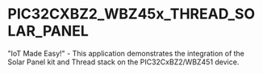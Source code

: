 # PIC32CXBZ2_WBZ45x_THREAD_SOLAR_PANEL
"IoT Made Easy!" - This application demonstrates the integration of the Solar Panel kit  and Thread stack on the PIC32CxBZ2/WBZ451 device.
